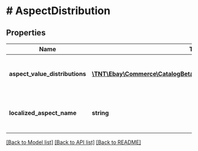 # # AspectDistribution

## Properties

Name | Type | Description | Notes
------------ | ------------- | ------------- | -------------
**aspect_value_distributions** | [**\TNT\Ebay\Commerce\CatalogBeta\V1\Model\AspectValueDistribution[]**](AspectValueDistribution.md) | Contains information about one or more values of the category aspect identified by localizedAspectName. | [optional]
**localized_aspect_name** | **string** | The localized name of an aspect that is associated with the category identified by dominantCategoryId. | [optional]

[[Back to Model list]](../../README.md#models) [[Back to API list]](../../README.md#endpoints) [[Back to README]](../../README.md)
